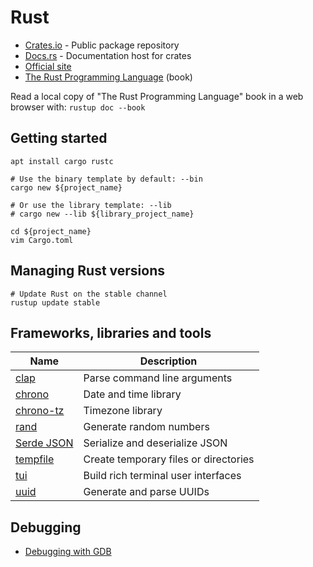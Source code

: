 # Rust

* [Crates.io](https://crates.io) - Public package repository
* [Docs.rs](https://docs.rs/) - Documentation host for crates
* [Official site](https://www.rust-lang.org/)
* [The Rust Programming Language](https://doc.rust-lang.org/book/) (book)

Read a local copy of "The Rust Programming Language" book in a web browser with: `rustup doc --book`

## Getting started

```
apt install cargo rustc

# Use the binary template by default: --bin
cargo new ${project_name}

# Or use the library template: --lib
# cargo new --lib ${library_project_name}

cd ${project_name}
vim Cargo.toml
```

## Managing Rust versions

```
# Update Rust on the stable channel
rustup update stable
```

## Frameworks, libraries and tools

Name | Description
--- | ---
[clap](https://github.com/clap-rs/clap)|Parse command line arguments
[chrono](https://github.com/chronotope/chrono)|Date and time library
[chrono-tz](https://github.com/chronotope/chrono-tz)|Timezone library
[rand](https://github.com/rust-random/rand)|Generate random numbers
[Serde JSON](https://github.com/serde-rs/json)|Serialize and deserialize JSON
[tempfile](https://github.com/Stebalien/tempfile)|Create temporary files or directories
[tui](https://crates.io/crates/tui)|Build rich terminal user interfaces
[uuid](https://github.com/uuid-rs/uuid)|Generate and parse UUIDs

## Debugging

* [Debugging with GDB](https://blog.logrocket.com/debugging-rust-apps-with-gdb/)
